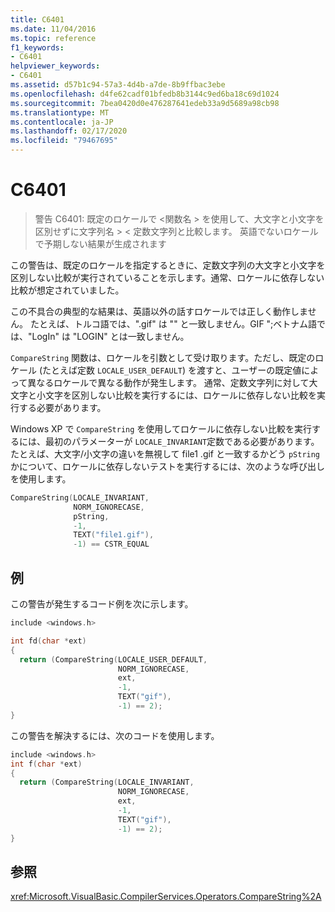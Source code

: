 ```yaml
---
title: C6401
ms.date: 11/04/2016
ms.topic: reference
f1_keywords:
- C6401
helpviewer_keywords:
- C6401
ms.assetid: d57b1c94-57a3-4d4b-a7de-8b9ffbac3ebe
ms.openlocfilehash: d4fe62cadf01bfedb8b3144c9ed6ba18c69d1024
ms.sourcegitcommit: 7bea0420d0e476287641edeb33a9d5689a98cb98
ms.translationtype: MT
ms.contentlocale: ja-JP
ms.lasthandoff: 02/17/2020
ms.locfileid: "79467695"
---
```

# <a name="c6401"></a>C6401

> 警告 C6401: 既定のロケールで \<関数名 > を使用して、大文字と小文字を区別せずに文字列名 > \< 定数文字列と比較します。 英語でないロケールで予期しない結果が生成されます

この警告は、既定のロケールを指定するときに、定数文字列の大文字と小文字を区別しない比較が実行されていることを示します。通常、ロケールに依存しない比較が想定されていました。

この不具合の典型的な結果は、英語以外の話すロケールでは正しく動作しません。 たとえば、トルコ語では、".gif" は "" と一致しません。GIF ";ベトナム語では、"LogIn" は "LOGIN" とは一致しません。

`CompareString` 関数は、ロケールを引数として受け取ります。ただし、既定のロケール (たとえば定数 `LOCALE_USER_DEFAULT`) を渡すと、ユーザーの既定値によって異なるロケールで異なる動作が発生します。 通常、定数文字列に対して大文字と小文字を区別しない比較を実行するには、ロケールに依存しない比較を実行する必要があります。

Windows XP で `CompareString` を使用してロケールに依存しない比較を実行するには、最初のパラメーターが `LOCALE_INVARIANT`定数である必要があります。たとえば、大文字/小文字の違いを無視して file1 .gif と一致するかどう `pString` かについて、ロケールに依存しないテストを実行するには、次のような呼び出しを使用します。

```cpp
CompareString(LOCALE_INVARIANT,
              NORM_IGNORECASE,
              pString,
              -1,
              TEXT("file1.gif"),
              -1) == CSTR_EQUAL
```

## <a name="example"></a>例

この警告が発生するコード例を次に示します。

```cpp
include <windows.h>

int fd(char *ext)
{
  return (CompareString(LOCALE_USER_DEFAULT,
                        NORM_IGNORECASE,
                        ext,
                        -1,
                        TEXT("gif"),
                        -1) == 2);
}
```

この警告を解決するには、次のコードを使用します。

```cpp
include <windows.h>
int f(char *ext)
{
  return (CompareString(LOCALE_INVARIANT,
                        NORM_IGNORECASE,
                        ext,
                        -1,
                        TEXT("gif"),
                        -1) == 2);
}
```

## <a name="see-also"></a>参照

<xref:Microsoft.VisualBasic.CompilerServices.Operators.CompareString%2A>
